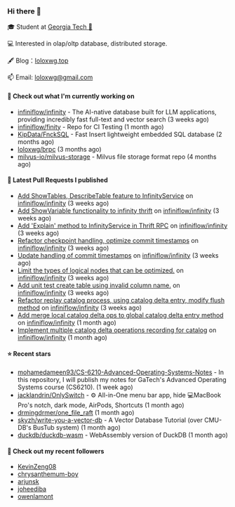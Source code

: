 ### Hi there 👋


 
🎓 Student at [Georgia Tech 🐝](https://www.gatech.edu/)

💻 Interested in olap/oltp database, distributed storage.

🖋 Blog：[loloxwg.top](https://loloxwg.top)



📫 Email: [loloxwg@gmail.com](mailto:loloxwg@gmail.com)



#### 👷 Check out what I'm currently working on

- [infiniflow/infinity](https://github.com/infiniflow/infinity) - The AI-native database built for LLM applications, providing incredibly fast full-text and vector search  (3 weeks ago)
- [infiniflow/finity](https://github.com/infiniflow/finity) - Repo for CI Testing (1 month ago)
- [KipData/FnckSQL](https://github.com/KipData/FnckSQL) - Fast Insert lightweight embedded SQL database (2 months ago)
- [loloxwg/brpc](https://github.com/loloxwg/brpc) (3 months ago)
- [milvus-io/milvus-storage](https://github.com/milvus-io/milvus-storage) - Milvus file storage format repo (4 months ago)

#### 🔨 Latest Pull Requests I published

- [Add ShowTables, DescribeTable feature to InfinityService](https://github.com/infiniflow/infinity/pull/537) on [infiniflow/infinity](https://github.com/infiniflow/infinity) (3 weeks ago)
- [Add ShowVariable functionality to infinity thrift](https://github.com/infiniflow/infinity/pull/536) on [infiniflow/infinity](https://github.com/infiniflow/infinity) (3 weeks ago)
- [Add &#39;Explain&#39; method to InfinityService in Thrift RPC](https://github.com/infiniflow/infinity/pull/532) on [infiniflow/infinity](https://github.com/infiniflow/infinity) (3 weeks ago)
- [Refactor checkpoint handling, optimize commit timestamps](https://github.com/infiniflow/infinity/pull/525) on [infiniflow/infinity](https://github.com/infiniflow/infinity) (3 weeks ago)
- [Update handling of commit timestamps](https://github.com/infiniflow/infinity/pull/514) on [infiniflow/infinity](https://github.com/infiniflow/infinity) (3 weeks ago)
- [Limit the types of logical nodes that can be optimized.](https://github.com/infiniflow/infinity/pull/507) on [infiniflow/infinity](https://github.com/infiniflow/infinity) (3 weeks ago)
- [Add unit test create table using invalid column name.](https://github.com/infiniflow/infinity/pull/493) on [infiniflow/infinity](https://github.com/infiniflow/infinity) (3 weeks ago)
- [Refactor replay catalog process, using catalog delta entry, modify flush method](https://github.com/infiniflow/infinity/pull/487) on [infiniflow/infinity](https://github.com/infiniflow/infinity) (3 weeks ago)
- [Add merge local catalog delta ops to global catalog delta entry method](https://github.com/infiniflow/infinity/pull/455) on [infiniflow/infinity](https://github.com/infiniflow/infinity) (1 month ago)
- [Implement multiple catalog delta operations recording for catalog](https://github.com/infiniflow/infinity/pull/450) on [infiniflow/infinity](https://github.com/infiniflow/infinity) (1 month ago)

#### ⭐ Recent stars

- [mohamedameen93/CS-6210-Advanced-Operating-Systems-Notes](https://github.com/mohamedameen93/CS-6210-Advanced-Operating-Systems-Notes) - In this repository, I will publish my notes for GaTech&#39;s Advanced Operating Systems course  (CS6210). (1 week ago)
- [jacklandrin/OnlySwitch](https://github.com/jacklandrin/OnlySwitch) - ⚙️ All-in-One menu bar app, hide 💻MacBook Pro&#39;s notch, dark mode, AirPods, Shortcuts (1 month ago)
- [drmingdrmer/one_file_raft](https://github.com/drmingdrmer/one_file_raft) (1 month ago)
- [skyzh/write-you-a-vector-db](https://github.com/skyzh/write-you-a-vector-db) - A Vector Database Tutorial (over CMU-DB&#39;s BusTub system) (1 month ago)
- [duckdb/duckdb-wasm](https://github.com/duckdb/duckdb-wasm) - WebAssembly version of DuckDB (1 month ago)

#### 👯 Check out my recent followers

- [KevinZeng08](https://github.com/KevinZeng08)
- [chrysanthemum-boy](https://github.com/chrysanthemum-boy)
- [arjunsk](https://github.com/arjunsk)
- [joheediba](https://github.com/joheediba)
- [owenlamont](https://github.com/owenlamont)

